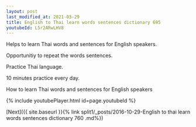 ```yaml
---
layout: post
last_modified_at: 2021-03-29
title: English to Thai learn words sentences dictionary 695 
youtubeId: L5r2ARwLHV8
---
```

 
 
Helps to learn Thai words and sentences for English speakers.

Opportunitiy to repeat the words sentences. 

Practice Thai language. 
 
10 minutes practice every day. 
 
How to learn Thai words and sentences for English speakers 
 
{% include youtubePlayer.html id=page.youtubeId %}
 
 
[Next]({{ site.baseurl }}{% link  split1/_posts/2016-10-29-English to thai learn words sentences dictionary 760 .md%})
 
